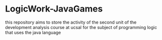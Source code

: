 # LogicWork-JavaGames
this repository aims to store the activity of the second unit of the development analysis course at ucsal for the subject of programming logic that uses the java language
